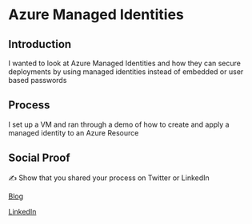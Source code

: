# Azure Managed Identities

## Introduction

I wanted to look at Azure Managed Identities and how they can secure deployments by using managed identities instead of embedded or user based passwords

## Process

I set up a VM and ran through a demo of how to create and apply a managed identity to an Azure Resource

## Social Proof

✍️ Show that you shared your process on Twitter or LinkedIn

[Blog](https://michaeldurkan.com/2021/11/16/100daysofcloud-day14-azuremanagedidentities/)

[LinkedIn](https://www.linkedin.com/posts/michael-durkan-1a72a759_100-days-of-cloudday-14-azure-managed-activity-6855995894161059840-bimP)
